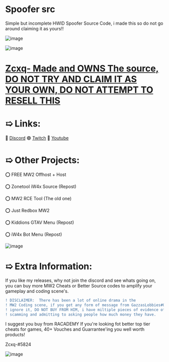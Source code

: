 # Spoofer src
Simple but incomplete HWID Spoofer Source Code, i made this so do not go around claiming it as yours!!



![image](https://cdn.discordapp.com/attachments/953401561646784573/990323286942576660/standard_20.gif)


![image](https://user-images.githubusercontent.com/100650037/174434471-70d79d8a-64b2-4d11-a788-f673dae5e754.png)
# [Zcxq- Made and OWNS The source, DO NOT TRY AND CLAIM IT AS YOUR OWN, DO NOT ATTEMPT TO RESELL THIS](https://www.discord.gg/8SEnBvebVt)


# ➯ Links:
🔵 [Discord](https://discord.gg/8SEnBvebVt)
🟣 [Twitch](https://twitch.tv/Hairokashi)
🔴 [Youtube](https://www.youtube.com/channel/UCJQjE6QFR4LjORS3K6bwb0Q)


# ➯ Other Projects:
⭕ FREE MW2 Offhost + Host

⭕ Zonetool iW4x Source (Repost)

⭕ MW2 RCE Tool (The old one)

⭕ Just Redbox MW2

⭕ Kiddions GTAV Menu (Repost)

⭕ iW4x Bot Menu (Repost)

![image](https://cdn.discordapp.com/attachments/953401561646784573/990323286942576660/standard_20.gif)

# ➯ Extra Information:

If you like my releases, why not join the discord and see whats going on, you can buy more MW2 Cheats or Better Source codes to amplify your gameplay and coding scene's.

```diff
! DISCLAIMER:  There has been a lot of online drama in the 
! MW2 Coding scene, if you get any form of message from GazzasLobbies#0848, 
! ignore it, DO NOT BUY FROM HIM, i have miltiple pieces of evidence of him 
! scamming and admitting to asking people how much money they have.
```

I suggest you buy from RACADEMY If you're looking fot better top tier cheats for games, 40+ Vouches and Guarrantee'ing you well worth products!

Zcxq-#5824

![image](https://cdn.discordapp.com/attachments/953401561646784573/990323286942576660/standard_20.gif)

